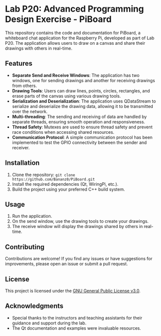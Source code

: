 # Lab P20: Advanced Programming Design Exercise - PiBoard

This repository contains the code and documentation for PiBoard, a whiteboard chat application for the Raspberry Pi, developed as part of Lab P20. The application allows users to draw on a canvas and share their drawings with others in real-time.

## Features

- **Separate Send and Receive Windows**: The application has two windows, one for sending drawings and another for receiving drawings from others.
- **Drawing Tools**: Users can draw lines, points, circles, rectangles, and erase parts of the canvas using various drawing tools.
- **Serialization and Deserialization**: The application uses QDataStream to serialize and deserialize the drawing data, allowing it to be transmitted over the network.
- **Multi-threading**: The sending and receiving of data are handled by separate threads, ensuring smooth operation and responsiveness.
- **Thread Safety**: Mutexes are used to ensure thread safety and prevent race conditions when accessing shared resources.
- **Communication Protocol**: A simple communication protocol has been implemented to test the GPIO connectivity between the sender and receiver.

## Installation

1. Clone the repository: `git clone https://github.com/Bananz0/PiBoard.git`
2. Install the required dependencies (Qt, WiringPi, etc.).
3. Build the project using your preferred C++ build system.

## Usage

1. Run the application.
2. On the send window, use the drawing tools to create your drawings.
3. The receive window will display the drawings shared by others in real-time.

## Contributing

Contributions are welcome! If you find any issues or have suggestions for improvements, please open an issue or submit a pull request.

## License

This project is licensed under the [GNU General Public License v3.0](LICENSE.txt).

## Acknowledgments

- Special thanks to the instructors and teaching assistants for their guidance and support during the lab.
- The Qt documentation and examples were invaluable resources.
